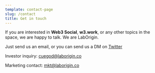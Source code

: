 ```yaml
---
template: contact-page
slug: /contact
title: Get in touch
---
```

If you are interested in **Web3 Social**, **w3.work**, or any other topics in the space, we are happy to talk. We are LabOrigin.

Just send us an email, or you can send us a DM on [Twitter](https://twitter.com/origin_lab)

﻿Investor inquiry: cuegod@laborigin.co

Marketing contact: mkt@laborigin.co